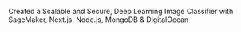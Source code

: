 Created a Scalable and Secure, Deep Learning Image Classifier with SageMaker, Next.js, Node.js, MongoDB & DigitalOcean
